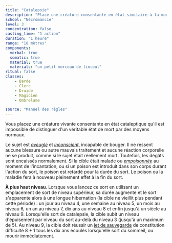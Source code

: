 ```yaml
---
title: "Catalepsie"
description: "Place une créature consentante en état similaire à la mort."
school: "Nécromancie"
level: 3
concentration: false
casting_time: "1 action"
duration: "1 heure"
range: "18 mètres"
components:
  verbal: true
  somatic: true
  material: true
  materials: "un petit morceau de linceul"
ritual: false
classes:
    - Barde
    - Clerc
    - Druide
    - Magicien
    - Ombrelame

source: "Manuel des règles"
---
```

Vous placez une créature vivante consentante en état cataleptique qu'il est impossible de distinguer d'un véritable état de mort par des moyens normaux.

Le sujet est [_aveuglé_](/gerer-la-sante-du-personnage/#aveugle) et [_inconscient_](/gerer-la-sante-du-personnage/#inconscient), incapable de bouger. Il ne ressent aucune blessure ou autre mauvais traitement et aucune réaction corporelle ne se produit, comme si le sujet était réellement mort. Toutefois, les dégâts sont encaissés normalement. Si la cible était malade ou [_empoisonnée_](/gerer-la-sante-du-personnage/#empoisonne) au moment de l'incantation, ou si un poison est introduit dans son corps durant l'action du sort, le poison est retardé pour la durée du sort. Le poison ou la maladie fera à nouveau pleinement effet à la fin du sort.

**À plus haut niveau**. Lorsque vous lancez ce sort en utilisant un emplacement de sort de niveau supérieur, sa durée augmente et le sort s'apparente alors à une longue hibernation (la cible ne vieillit plus pendant cette période) : un jour au niveau 4, une semaine au niveau 5, un mois au niveau 6, un an au niveau 7, dix ans au niveau 8 et enfin jusqu'à un siècle au niveau 9. Lorsqu'elle sort de catalepsie, la cible subit un niveau d'épuisement par niveau du sort au-delà du niveau 3 (jusqu'à un maximum de 5). Au niveau 9, la cible doit réussir un [jet de sauvegarde](/utiliser-les-caracteristiques/#jets-de-sauvegarde) de constitution difficulté 8 + 1 tous les dix ans écoulés lorsqu'elle sort du sommeil, ou mourir immédiatement.

